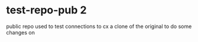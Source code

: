 # test-repo-pub 2
public repo used to test connections to cx
a clone of the original to do some changes on
